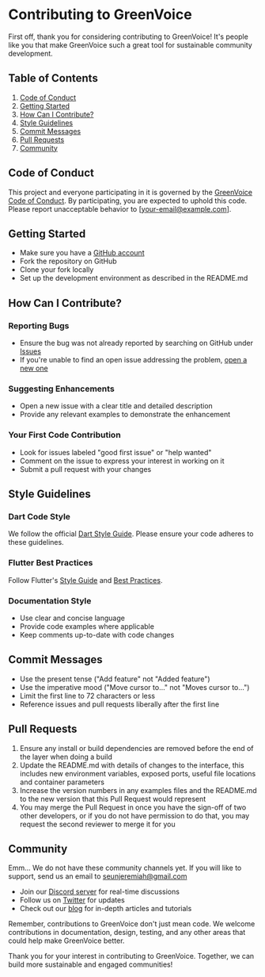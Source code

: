 # Contributing to GreenVoice

First off, thank you for considering contributing to GreenVoice! It's people like you that make GreenVoice such a great tool for sustainable community development.

## Table of Contents

1. [Code of Conduct](#code-of-conduct)
2. [Getting Started](#getting-started)
3. [How Can I Contribute?](#how-can-i-contribute)
4. [Style Guidelines](#style-guidelines)
5. [Commit Messages](#commit-messages)
6. [Pull Requests](#pull-requests)
7. [Community](#community)

## Code of Conduct

This project and everyone participating in it is governed by the [GreenVoice Code of Conduct](CODE_OF_CONDUCT.md). By participating, you are expected to uphold this code. Please report unacceptable behavior to [your-email@example.com].

## Getting Started

- Make sure you have a [GitHub account](https://github.com/signup/free)
- Fork the repository on GitHub
- Clone your fork locally
- Set up the development environment as described in the README.md

## How Can I Contribute?

### Reporting Bugs

- Ensure the bug was not already reported by searching on GitHub under [Issues](https://github.com/jeremiahseun/greenvoice/issues)
- If you're unable to find an open issue addressing the problem, [open a new one](https://github.com/jeremiahseun/greenvoice/issues/new)

### Suggesting Enhancements

- Open a new issue with a clear title and detailed description
- Provide any relevant examples to demonstrate the enhancement

### Your First Code Contribution

- Look for issues labeled "good first issue" or "help wanted"
- Comment on the issue to express your interest in working on it
- Submit a pull request with your changes

## Style Guidelines

### Dart Code Style

We follow the official [Dart Style Guide](https://dart.dev/guides/language/effective-dart/style). Please ensure your code adheres to these guidelines.

### Flutter Best Practices

Follow Flutter's [Style Guide](https://github.com/flutter/flutter/wiki/Style-guide-for-Flutter-repo) and [Best Practices](https://flutter.dev/docs/development/best-practices).

### Documentation Style

- Use clear and concise language
- Provide code examples where applicable
- Keep comments up-to-date with code changes

## Commit Messages

- Use the present tense ("Add feature" not "Added feature")
- Use the imperative mood ("Move cursor to..." not "Moves cursor to...")
- Limit the first line to 72 characters or less
- Reference issues and pull requests liberally after the first line

## Pull Requests

1. Ensure any install or build dependencies are removed before the end of the layer when doing a build
2. Update the README.md with details of changes to the interface, this includes new environment variables, exposed ports, useful file locations and container parameters
3. Increase the version numbers in any examples files and the README.md to the new version that this Pull Request would represent
4. You may merge the Pull Request in once you have the sign-off of two other developers, or if you do not have permission to do that, you may request the second reviewer to merge it for you

## Community
Emm... We do not have these community channels yet. If you will like to support, send us an email to seunjeremiah@gmail.com
- Join our [Discord server](https://discord.gg/yourserver) for real-time discussions
- Follow us on [Twitter](https://twitter.com/greenvoiceapp) for updates
- Check out our [blog](https://greenvoice.blog) for in-depth articles and tutorials

Remember, contributions to GreenVoice don't just mean code. We welcome contributions in documentation, design, testing, and any other areas that could help make GreenVoice better.

Thank you for your interest in contributing to GreenVoice. Together, we can build more sustainable and engaged communities!
